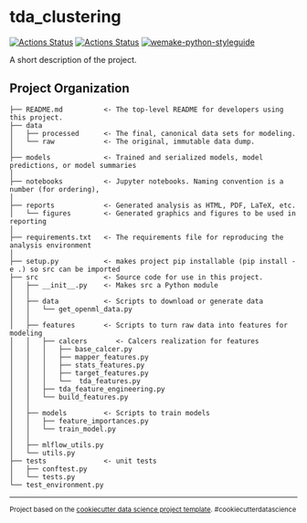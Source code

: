 # tda_clustering

[![Actions Status](https://github.com/pacifikus/tda_clustering/workflows/Tests/badge.svg)](https://github.com/pacifikus/tda_clustering/actions)
[![Actions Status](https://github.com/pacifikus/tda_clustering/workflows/StyleGuide/badge.svg)](https://github.com/pacifikus/tda_clustering/actions)
[![wemake-python-styleguide](https://img.shields.io/badge/style-wemake-000000.svg)](https://github.com/wemake-services/wemake-python-styleguide)

A short description of the project.

Project Organization
------------

    ├── README.md          <- The top-level README for developers using this project.
    ├── data
    │   ├── processed      <- The final, canonical data sets for modeling.
    │   └── raw            <- The original, immutable data dump.
    │
    ├── models             <- Trained and serialized models, model predictions, or model summaries
    │
    ├── notebooks          <- Jupyter notebooks. Naming convention is a number (for ordering),
    │
    ├── reports            <- Generated analysis as HTML, PDF, LaTeX, etc.
    │   └── figures        <- Generated graphics and figures to be used in reporting
    │
    ├── requirements.txt   <- The requirements file for reproducing the analysis environment
    │
    ├── setup.py           <- makes project pip installable (pip install -e .) so src can be imported
    ├── src                <- Source code for use in this project.
    │   ├── __init__.py    <- Makes src a Python module
    │   │
    │   ├── data           <- Scripts to download or generate data
    │   │   └── get_openml_data.py
    │   │
    │   ├── features       <- Scripts to turn raw data into features for modeling
    │   │   ├── calcers       <- Calcers realization for features
    │   │   │   ├── base_calcer.py
    │   │   │   ├── mapper_features.py
    │   │   │   ├── stats_features.py
    │   │   │   ├── target_features.py
    │   │   │   └──  tda_features.py
    │   │   ├── tda_feature_engineering.py
    │   │   └── build_features.py
    │   │
    │   ├── models         <- Scripts to train models
    │   │   ├── feature_importances.py
    │   │   └── train_model.py
    │   │
    │   ├── mlflow_utils.py
    │   └── utils.py
    ├── tests              <- unit tests
    │   ├── conftest.py
    │   └── tests.py
    └── test_environment.py


--------

<p><small>Project based on the <a target="_blank" href="https://drivendata.github.io/cookiecutter-data-science/">cookiecutter data science project template</a>. #cookiecutterdatascience</small></p>
